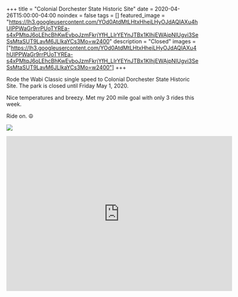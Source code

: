 +++
title =  "Colonial Dorchester State Historic Site"
date = 2020-04-26T15:00:00-04:00
noindex = false
tags = []
featured_image = "https://lh3.googleusercontent.com/YOd0AtdMtLHtxHheiLHyOJdAQIAXu4hUIPPWaGr9rrPUoTYREa-s4xPMtqJ6oLEhcBhKwEvboJzmFkrjYfH_LIrYEYnJTBx1KIhjEWAjpNIUgvi3SeSsMtaSUT9LavM6JLlkaYCs3Mo=w2400"
description = "Closed"
images = ["https://lh3.googleusercontent.com/YOd0AtdMtLHtxHheiLHyOJdAQIAXu4hUIPPWaGr9rrPUoTYREa-s4xPMtqJ6oLEhcBhKwEvboJzmFkrjYfH_LIrYEYnJTBx1KIhjEWAjpNIUgvi3SeSsMtaSUT9LavM6JLlkaYCs3Mo=w2400"]
+++

Rode the Wabi Classic single speed to Colonial Dorchester State Historic Site. The park is closed until Friday May 1, 2020.

Nice temperatures and breezy. Met my 200 mile goal with only 3 rides this week.

Ride on. ☮

<a href='https://lh3.googleusercontent.com/YOd0AtdMtLHtxHheiLHyOJdAQIAXu4hUIPPWaGr9rrPUoTYREa-s4xPMtqJ6oLEhcBhKwEvboJzmFkrjYfH_LIrYEYnJTBx1KIhjEWAjpNIUgvi3SeSsMtaSUT9LavM6JLlkaYCs3Mo=w2400'><img src='https://lh3.googleusercontent.com/YOd0AtdMtLHtxHheiLHyOJdAQIAXu4hUIPPWaGr9rrPUoTYREa-s4xPMtqJ6oLEhcBhKwEvboJzmFkrjYfH_LIrYEYnJTBx1KIhjEWAjpNIUgvi3SeSsMtaSUT9LavM6JLlkaYCs3Mo=w2400'></a>

<iframe height='405' width='590' frameborder='0' allowtransparency='true' scrolling='no' src='https://www.strava.com/activities/3358891686/embed/a1569e9b4f3dc1700626422aa20249fd72ab6666'></iframe>
